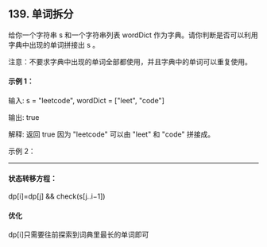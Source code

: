 ## 139. 单词拆分
给你一个字符串 s 和一个字符串列表 wordDict 作为字典。请你判断是否可以利用字典中出现的单词拼接出 s 。

注意：不要求字典中出现的单词全部都使用，并且字典中的单词可以重复使用。

 

#### 示例 1：

输入: s = "leetcode", wordDict = ["leet", "code"]

输出: true

解释: 返回 true 因为 "leetcode" 可以由 "leet" 和 "code" 拼接成。

示例 2：

------------
#### 状态转移方程： 
dp[i]=dp[j] && check(s[j..i−1])

#### 优化   
dp[i]只需要往前探索到词典里最长的单词即可
